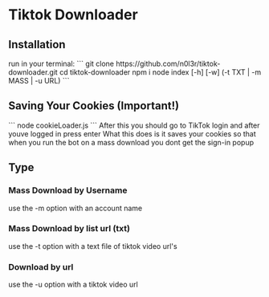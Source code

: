 <h1 style="align: center;">Tiktok Downloader</h1>



<h2>Installation</h2>
run in your terminal:
```
git clone https://github.com/n0l3r/tiktok-downloader.git
cd tiktok-downloader
npm i
node index [-h] [-w] (-t TXT | -m MASS | -u URL)
```

<h2>Saving Your Cookies (Important!)</h2>
```
node cookieLoader.js
```
After this you should go to TikTok login and after youve logged in press enter
What this does is it saves your cookies so that when you run the bot on a mass download you dont get the sign-in popup


<h2>Type</h2>
<h3>Mass Download by Username</h3>
use the -m option with an account name

<br>
<h3>Mass Download by list url (txt)</h3>
use the -t option with a text file of tiktok video url's

<br>
<h3>Download by url</h3>
use the -u option with a tiktok video url



